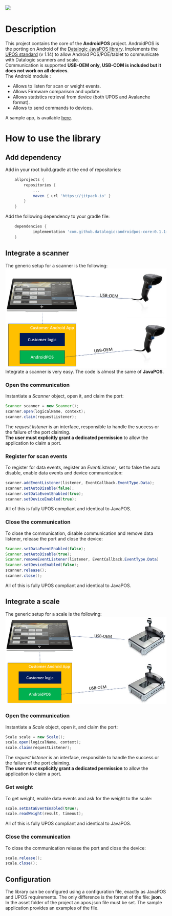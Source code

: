 [![](https://jitpack.io/v/datalogic/androidpos-core.svg)](https://jitpack.io/#datalogic/androidpos-core)
# Description
This project contains the core of the **AndroidPOS** project. AndroidPOS is the porting on Android of the [Datalogic JavaPOS library](https://datalogic.github.io/javapos/overview/). Implements the [UPOS standard](https://www.omg.org/spec/UPOS/) (v 1.14) to allow Android POS/POE/tablet to communicate with Datalogic scanners and scale.<br>
Communication is supported **USB-OEM only, USB-COM is included but it does not work on all devices**.<br>
The Android module :
- Allows to listen for scan or weight events.
- Allows Firmware comparison and update.
- Allows statistics retrieval from device (both UPOS and Avalanche format).
- Allows to send commands to devices.

A sample app, is available [here](https://github.com/datalogic/androidPOS-sampleApp).
# How to use the library
## Add dependency
Add in your root build.gradle at the end of repositories:
~~~gradle
    allprojects {
		repositories {
			...
			maven { url 'https://jitpack.io' }
		}
	}
~~~
Add the following dependency to your gradle file:
~~~gradle
    dependencies {
	        implementation 'com.github.datalogic:androidpos-core:0.1.1-alpha'
	}
~~~
## Integrate a scanner
The generic setup for a scanner is the following:
![Scanner setup](/documentation/scanner-setup.PNG)
Integrate a scanner is very easy. The code is almost the same of **JavaPOS**.<br>
### Open the communication
Instantiate a *Scanner* object, open it, and claim the port:
~~~java
Scanner scanner = new Scanner();
scanner.open(logicalName, context);
scanner.claim(requestListener);
~~~
The *request listener* is an interface, responsible to handle the success or the failure of the port claiming.<br>
**The user must explicitly grant a dedicated permission** to allow the application to claim a port.
### Register for scan events
To register for data events, register an *EventListener*, set to false the auto disable, enable data events and device communication:
~~~java
scanner.addEventListener(listener, EventCallback.EventType.Data);
scanner.setAutoDisable(false);
scanner.setDataEventEnabled(true);
scanner.setDeviceEnabled(true);
~~~
All of this is fully UPOS compliant and identical to JavaPOS.
### Close the communication
To close the communication, disable communication and remove data listener, release the port and close the device:
~~~java
Scanner.setDataEventEnabled(false);
Scanner.setAutoDisable(true);
Scanner.removeEventListener(listener, EventCallback.EventType.Data)
Scanner.setDeviceEnabled(false);
scanner.release();
scanner.close();
~~~
All of this is fully UPOS compliant and identical to JavaPOS.
## Integrate a scale
The generic setup for a scale is the following:
![Scale setup](/documentation/scale-setup.PNG)
### Open the communication
Instantiate a *Scale* object, open it, and claim the port:
~~~java
Scale scale = new Scale();
scale.open(logicalName, context);
scale.claim(requestListener);
~~~
The *request listener* is an interface, responsible to handle the success or the failure of the port claiming.<br>
**The user must explicitly grant a dedicated permission** to allow the application to claim a port.
### Get weight
To get weight, enable data events and ask for the weight to the scale:
~~~java
scale.setDataEventEnabled(true);
scale.readWeight(result, timeout);
~~~
All of this is fully UPOS compliant and identical to JavaPOS.
### Close the communication
To close the communication release the port and close the device:
~~~java
scale.release();
scale.close();
~~~
## Configuration
The library can be configured using a configuration file, exactly as JavaPOS and UPOS requirements. The only difference is the format of the file: **json**. In the asset folder of the project an apos.json file must be set. The sample application provides an examples of the file.